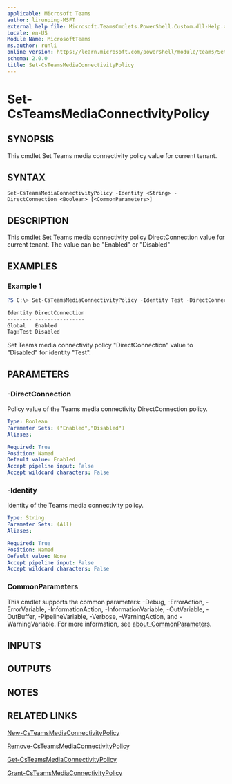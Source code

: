 ```yaml
---
applicable: Microsoft Teams
author: lirunping-MSFT
external help file: Microsoft.TeamsCmdlets.PowerShell.Custom.dll-Help.xml
Locale: en-US
Module Name: MicrosoftTeams
ms.author: runli
online version: https://learn.microsoft.com/powershell/module/teams/Set-CsTeamsMediaConnectivityPolicy
schema: 2.0.0
title: Set-CsTeamsMediaConnectivityPolicy
---
```


# Set-CsTeamsMediaConnectivityPolicy

## SYNOPSIS

This cmdlet Set Teams media connectivity policy value for current tenant.

## SYNTAX

```
Set-CsTeamsMediaConnectivityPolicy -Identity <String> -DirectConnection <Boolean> [<CommonParameters>]
```

## DESCRIPTION

This cmdlet Set Teams media connectivity policy DirectConnection value for current tenant. The value can be "Enabled" or "Disabled"

## EXAMPLES

### Example 1
```powershell
PS C:\> Set-CsTeamsMediaConnectivityPolicy -Identity Test -DirectConnection Disabled

Identity DirectConnection
-------- ----------------
Global   Enabled
Tag:Test Disabled
```

Set Teams media connectivity policy "DirectConnection" value to "Disabled" for identity "Test".

## PARAMETERS

### -DirectConnection
Policy value of the Teams media connectivity DirectConnection policy.

```yaml
Type: Boolean
Parameter Sets: ("Enabled","Disabled")
Aliases:

Required: True
Position: Named
Default value: Enabled
Accept pipeline input: False
Accept wildcard characters: False
```

### -Identity
Identity of the Teams media connectivity policy.

```yaml
Type: String
Parameter Sets: (All)
Aliases:

Required: True
Position: Named
Default value: None
Accept pipeline input: False
Accept wildcard characters: False
```

### CommonParameters
This cmdlet supports the common parameters: -Debug, -ErrorAction, -ErrorVariable, -InformationAction, -InformationVariable, -OutVariable, -OutBuffer, -PipelineVariable, -Verbose, -WarningAction, and -WarningVariable. For more information, see [about_CommonParameters](https://go.microsoft.com/fwlink/?LinkID=113216).

## INPUTS

## OUTPUTS

## NOTES

## RELATED LINKS

[New-CsTeamsMediaConnectivityPolicy](https://learn.microsoft.com/powershell/module/teams/new-csteamsmediaconnectivitypolicy)

[Remove-CsTeamsMediaConnectivityPolicy](https://learn.microsoft.com/powershell/module/teams/remove-csteamsmediaconnectivitypolicy)

[Get-CsTeamsMediaConnectivityPolicy](https://learn.microsoft.com/powershell/module/teams/get-csteamsmediaconnectivitypolicy)

[Grant-CsTeamsMediaConnectivityPolicy](https://learn.microsoft.com/powershell/module/teams/grant-csteamsmediaconnectivitypolicy)
